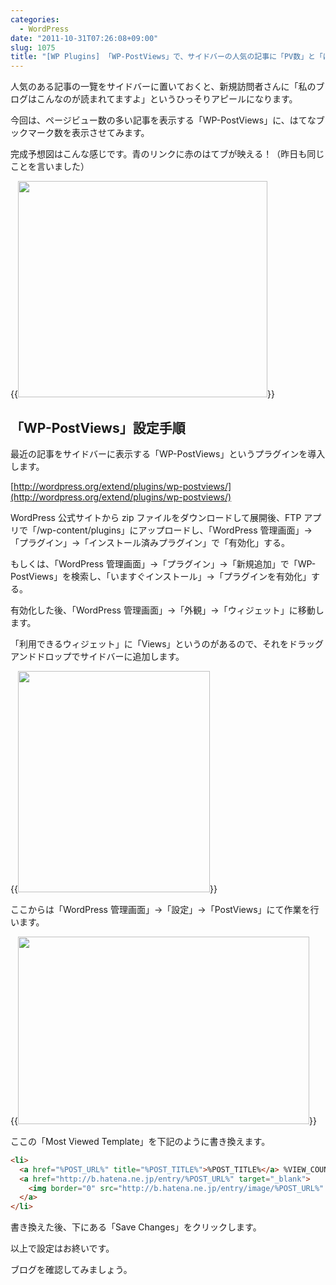 ```yaml
---
categories:
  - WordPress
date: "2011-10-31T07:26:08+09:00"
slug: 1075
title: "[WP Plugins] 「WP-PostViews」で、サイドバーの人気の記事に「PV数」と「はてなブックマーク数」を表示する"
---
```


人気のある記事の一覽をサイドバーに置いておくと、新規訪問者さんに「私のブログはこんなのが読まれてますよ」というひっそりアピールになります。

今回は、ページビュー数の多い記事を表示する「WP-PostViews」に、はてなブックマーク数を表示させてみます。

完成予想図はこんな感じです。青のリンクに赤のはてブが映える！（昨日も同じことを言いました）

{{<img alt="" src="/images/2011/10/1075_1.jpg" width="399" height="346">}}

## 「WP-PostViews」設定手順

最近の記事をサイドバーに表示する「WP-PostViews」というプラグインを導入します。

[http://wordpress.org/extend/plugins/wp-postviews/](http://wordpress.org/extend/plugins/wp-postviews/)

WordPress 公式サイトから zip ファイルをダウンロードして展開後、FTP アプリで「/wp-content/plugins」にアップロードし、「WordPress 管理画面」→「プラグイン」→「インストール済みプラグイン」で「有効化」する。

もしくは、「WordPress 管理画面」→「プラグイン」→「新規追加」で「WP-PostViews」を検索し、「いますぐインストール」→「プラグインを有効化」する。

有効化した後、「WordPress 管理画面」→「外観」→「ウィジェット」に移動します。

「利用できるウィジェット」に「Views」というのがあるので、それをドラッグアンドドロップでサイドバーに追加します。

{{<img alt="" src="/images/2011/10/1075_2.jpg" width="307" height="354">}}

ここからは「WordPress 管理画面」→「設定」→「PostViews」にて作業を行います。

{{<img alt="" src="/images/2011/10/1075_3.jpg" width="466" height="300">}}

ここの「Most Viewed Template」を下記のように書き換えます。

```html
<li>
  <a href="%POST_URL%" title="%POST_TITLE%">%POST_TITLE%</a> %VIEW_COUNT% views
  <a href="http://b.hatena.ne.jp/entry/%POST_URL%" target="_blank">
    <img border="0" src="http://b.hatena.ne.jp/entry/image/%POST_URL%" alt="" />
  </a>
</li>
```

書き換えた後、下にある「Save Changes」をクリックします。

以上で設定はお終いです。

ブログを確認してみましょう。
